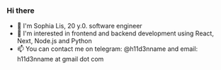 ### Hi there
- 👋 I'm Sophia Lis, 20 y.0. software engineer
- 👀 I'm interested in frontend and backend development using React, Next, Node.js and Python
- 📫 You can contact me on telegram: @h11d3nname and email: h11d3nname at gmail dot com
